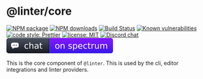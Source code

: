 # @linter/core

<!-- [![codecov](https://codecov.io/gh/linterjs/core/branch/master/graph/badge.svg)](https://codecov.io/gh/linterjs/core) -->
<!-- [![Maintainability](https://api.codeclimate.com/v1/badges/747c6f23ee4dfa61f522/maintainability)](https://codeclimate.com/github/linterjs/core/maintainability) -->

[![NPM package](https://img.shields.io/npm/v/@linter/core.svg?style=flat-square)](https://www.npmjs.com/package/@linter/core)
[![NPM downloads](https://img.shields.io/npm/dt/@linter/core.svg?style=flat-square)](https://www.npmjs.com/package/@linter/core)
[![Build Status](https://github.com/linterjs/core/workflows/CI/badge.svg?branch=master)](https://github.com/linterjs/core/actions?query=branch%3Amaster+workflow%3ACI)
[![Known vulnerabilities](https://snyk.io/test/github/linterjs/core/badge.svg)](https://snyk.io/test/github/linterjs/core)
[![code style: Prettier](https://img.shields.io/badge/code_style-prettier-ff69b4.svg?style=flat-square)](https://prettier.io)
[![license: MIT](https://img.shields.io/github/license/linterjs/core.svg?style=flat-square)](https://github.com/linterjs/core/blob/master/LICENSE.md)
[![Discord chat](https://img.shields.io/badge/chat-on%20discord-7289da.svg)](https://discord.gg/cNUqYNq)
[![Spectrum chat](https://raw.githubusercontent.com/withspectrum/badge/5da682a8369e3b03b50acea6dee23d18ee29a12f/badge_small.svg)](https://spectrum.chat/linterjs?tab=posts)

This is the core component of `@linter`. This is used by the cli, editor integrations and linter providers.
